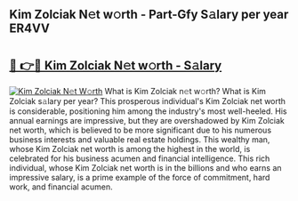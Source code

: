 ## Kim Zolciak N𝚎t w𝚘rth - Part-Gfy S𝚊lary per year ER4VV

# <h2><a href="http://gc44bcf.nevu.top/?p=Kim+Zolciak">🔗 👉🔴 Kim Zolciak N𝚎t w𝚘rth - S𝚊lary</a></h2>

[![Kim Zolciak N𝚎t W𝚘rth](https://i.imgur.com/Oavwk0R.jpeg)](http://gc44bcf.nevu.top/?p=Kim+Zolciak)
What is Kim Zolciak n𝚎t w𝚘rth? What is Kim Zolciak s𝚊lary per year?
This prosperous individual's Kim Zolciak net worth is considerable, positioning him among the industry's most well-heeled. His annual earnings are impressive, but they are overshadowed by Kim Zolciak net worth, which is believed to be more significant due to his numerous business interests and valuable real estate holdings. This wealthy man, whose Kim Zolciak net worth is among the highest in the world, is celebrated for his business acumen and financial intelligence. This rich individual, whose Kim Zolciak net worth is in the billions and who earns an impressive salary, is a prime example of the force of commitment, hard work, and financial acumen.
